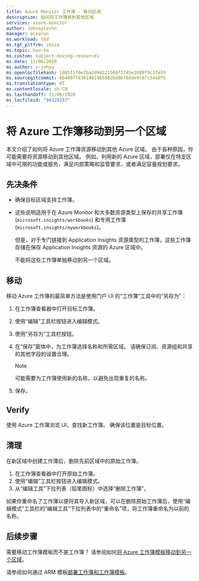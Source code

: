 ```yaml
---
title: Azure Monitor 工作簿 - 移动区域
description: 如何将工作簿移到其他区域
services: azure-monitor
author: Johnnytechn
manager: acearun
ms.workload: tbd
ms.tgt_pltfrm: ibiza
ms.topic: how-to
ms.custom: subject-moving-resources
ms.date: 11/06/2020
ms.author: v-johya
ms.openlocfilehash: 1d85f1f0e7ba2d94221569f2745e1089f9c3fe55
ms.sourcegitcommit: 6b499ff4361491965d02bd8bf8dde9c87c54a9f5
ms.translationtype: HT
ms.contentlocale: zh-CN
ms.lasthandoff: 11/06/2020
ms.locfileid: "94329257"
---
```

# <a name="move-an-azure-workbook-to-another-region"></a>将 Azure 工作簿移动到另一个区域

本文介绍了如何将 Azure 工作簿资源移动到其他 Azure 区域。 由于各种原因，你可能需要将资源移动到其他区域。 例如，利用新的 Azure 区域，部署仅在特定区域中可用的功能或服务，满足内部策略和监管要求，或者满足容量规划要求。

## <a name="prerequisites"></a>先决条件

* 确保目标区域支持工作簿。

* 这些说明适用于在 Azure Monitor 和大多数资源类型上保存的共享工作簿 (`microsoft.insights/workbooks`) 和专用工作簿 (`microsoft.insights/myworkbooks`)。

  但是，对于专门链接到 Application Insights 资源类型的工作簿，这些工作簿存储在保存 Application Insights 资源的 Azure 区域中。

  不能将这些工作簿单独移动到另一个区域。

## <a name="move"></a>移动

移动 Azure 工作簿的最简单方法是使用门户 UI 的“工作簿”工具中的“另存为”：

1. 在工作簿查看器中打开目标工作簿。
2. 使用“编辑”工具栏按钮进入编辑模式。
3. 使用“另存为”工具栏按钮。
4. 在“保存”窗体中，为工作簿选择名称和所需区域。 请确保订阅、资源组和共享的其他字段的设置合理。

   > [!NOTE]
   > 可能需要为工作簿使用新的名称，以避免出现重复的名称。

5. 保存。 

## <a name="verify"></a>Verify

使用 Azure 工作簿浏览 UI，查找新工作簿。 确保该位置是目标位置。

## <a name="clean-up"></a>清理

在新区域中创建工作簿后，删除先前区域中的原始工作簿。
1. 在工作簿查看器中打开原始工作簿。
2. 使用“编辑”工具栏按钮进入编辑模式。
3. 从“编辑工具”下拉列表（铅笔图标）中选择“删除工作簿”。

如果你重命名了工作簿以便将其导入新区域，可以在删除原始工作簿后，使用“编辑模式”工具栏的“编辑工具”下拉列表中的“重命名”项，将工作簿重命名为以前的名称。

## <a name="next-steps"></a>后续步骤

需要移动工作簿模板而不是工作簿？ 请参阅如何[将 Azure 工作簿模板移动到另一个区域](./workbook-templates-move-region.md)。

请参阅如何通过 ARM 模板[部署工作簿和工作簿模板](./workbooks-automate.md)。

